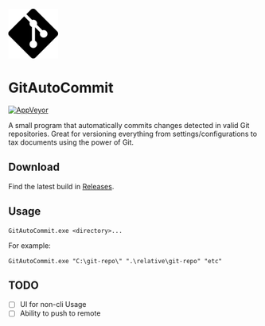 ![icon](docs/images/icon.png)

# GitAutoCommit

[![AppVeyor](https://img.shields.io/appveyor/ci/Silvenga/gitautocommit.svg?maxAge=3600&style=flat-square)](https://ci.appveyor.com/project/Silvenga/gitautocommit)

A small program that automatically commits changes detected in valid Git repositories. Great for versioning everything from settings/configurations to tax documents using the power of Git. 

## Download

Find the latest build in [Releases](https://github.com/Silvenga/GitAutoCommit/releases).

## Usage

```
GitAutoCommit.exe <directory>...
```

For example:
```
GitAutoCommit.exe "C:\git-repo\" ".\relative\git-repo" "etc"
```

## TODO

- [ ] UI for non-cli Usage
- [ ] Ability to push to remote